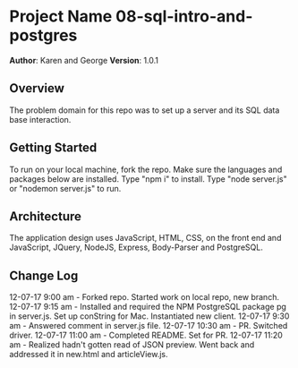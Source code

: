 # Project Name 08-sql-intro-and-postgres

**Author**: Karen and George
**Version**: 1.0.1

## Overview
The problem domain for this repo was to set up a server and its SQL data base interaction.

## Getting Started
To run on your local machine, fork the repo.  Make sure the languages and packages below are installed.  Type "npm i" to install. Type "node server.js" or "nodemon server.js" to run.

## Architecture
The application design uses JavaScript, HTML, CSS, on the front end and JavaScript, JQuery, NodeJS, Express, Body-Parser and PostgreSQL.

## Change Log
12-07-17 9:00 am - Forked repo.  Started work on local repo, new branch.
12-07-17 9:15 am - Installed and required the NPM PostgreSQL package pg in server.js. Set up conString for Mac. Instantiated new client.
12-07-17 9:30 am - Answered comment in server.js file.
12-07-17 10:30 am - PR.  Switched driver.
12-07-17 11:00 am - Completed README.  Set for PR.
12-07-17 11:20 am - Realized hadn't gotten read of JSON preview.  Went back and addressed it in new.html and articleView.js.
